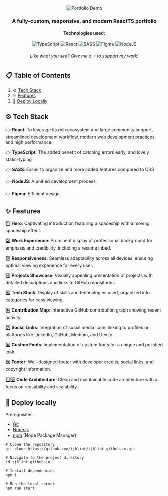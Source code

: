 <div align="center">
  <img src="https://github.com/tjklint/tjklint.github.io/blob/main/src/assets/portfoliodemo.gif" alt="Portfolio Demo">
</div>

<h3 align="center">
  A fully-custom, responsive, and modern ReactTS portfolio
</h3>

<h4 align="center">
Technologies used:
</h4>

<p align="center">
    <img src="https://img.shields.io/badge/typescript-%23007ACC.svg?style=for-the-badge&logo=typescript&logoColor=white" alt="TypeScript">
    <img src="https://img.shields.io/badge/react-%2320232a.svg?style=for-the-badge&logo=react&logoColor=%2361DAFB" alt="React">
    <img src="https://img.shields.io/badge/SASS-hotpink.svg?style=for-the-badge&logo=SASS&logoColor=white" alt="SASS">
    <img src="https://img.shields.io/badge/figma-%23F24E1E.svg?style=for-the-badge&logo=figma&logoColor=white" alt="Figma">
    <img src="https://img.shields.io/badge/node.js-6DA55F?style=for-the-badge&logo=node.js&logoColor=white" alt="NodeJS">
</p>

<h6 align="center">
  Like what you see? Give me a ⭐ to support my work!  
</h6>


<!--
Old icons:
    <p align="center">
        <a href="https://expressjs.com" target="_blank" rel="noreferrer">
            <img src="https://raw.githubusercontent.com/devicons/devicon/master/icons/express/express-original-wordmark.svg" alt="Express" width="40" height="40"/>
        </a>
        <a href="https://www.figma.com/" target="_blank" rel="noreferrer">
            <img src="https://www.vectorlogo.zone/logos/figma/figma-icon.svg" alt="Figma" width="40" height="40"/>
        </a>
        <a href="https://git-scm.com/" target="_blank" rel="noreferrer">
            <img src="https://www.vectorlogo.zone/logos/git-scm/git-scm-icon.svg" alt="Git" width="40" height="40"/>
        </a>
        <a href="https://nodejs.org" target="_blank" rel="noreferrer">
            <img src="https://raw.githubusercontent.com/devicons/devicon/master/icons/nodejs/nodejs-original-wordmark.svg" alt="Node.js" width="40" height="40"/>
        </a>
        <a href="https://reactjs.org/" target="_blank" rel="noreferrer">
            <img src="https://raw.githubusercontent.com/devicons/devicon/master/icons/react/react-original-wordmark.svg" alt="React" width="40" height="40"/>
        </a>
        <a href="https://sass-lang.com" target="_blank" rel="noreferrer">
            <img src="https://raw.githubusercontent.com/devicons/devicon/master/icons/sass/sass-original.svg" alt="Sass" width="40" height="40"/>
        </a>
        <a href="https://www.typescriptlang.org/" target="_blank" rel="noreferrer">
            <img src="https://raw.githubusercontent.com/devicons/devicon/master/icons/typescript/typescript-original.svg" alt="TypeScript" width="40" height="40"/>
        </a>
    </p>
-->

## 📋 Table of Contents
1.  ⚙️ [Tech Stack](#tech-stack)
2.  ✨ [Features](#features)
3.  🚀 [Deploy Locally](#deploy)

## <a name="tech-stack">⚙️ Tech Stack </a>
  👉 **React**: To leverage its rich ecosystem and large community support, streamlined development workflow, modern web development practices, and high performance.
  
  👉 **TypeScript**: The added benefit of catching errors early, and lovely static-typing
  
  👉 **SASS**: Easier to organize and more added features compared to CSS
  
  👉 **NodeJS**: A unified development process.
  
  👉 **Figma**: Efficient design.

## <a name="features">✨ Features</a>

  1️⃣  **Hero**: Captivating introduction featuring a spaceship with a moving spaceship effect.

  2️⃣  **Work Experience**: Prominent display of professional background for emphasis and credibility, including a resume inbed.

  3️⃣  **Responsiveness**: Seamless adaptability across all devices, ensuring optimal viewing experience for every user.

  4️⃣  **Projects Showcase**: Visually appealing presentation of projects with detailed descriptions and links to GitHub repositories.

  5️⃣  **Tech Stack**: Display of skills and technologies used, organized into categories for easy viewing.

  6️⃣  **Contribution Map**: Interactive GitHub contribution graph showing recent activity.

  7️⃣  **Social Links**: Integration of social media icons linking to profiles on platforms like LinkedIn, GitHub, Medium, and Dev.to.

  8️⃣  **Custom Fonts**: Implementation of custom fonts for a unique and polished look.

  9️⃣  **Footer**: Well-designed footer with developer credits, social links, and copyright information.

  1️⃣0️⃣  **Code Architecture**: Clean and maintainable code architecture with a focus on reusability and scalability.

## <a name="deploy">🚀 Deploy locally</a>
Prerequisites:

- [Git](https://git-scm.com/)
- [Node.js](https://nodejs.org/en)
- [npm](https://www.npmjs.com/) (Node Package Manager)
  
```
# Clone the repository
git clone https://github.com/tjklint/tjklint.github.io.git

# Navigate to the project directory
cd tjklint.github.io

# Install dependencies
npm i

# Run the local server
npm run start
```

